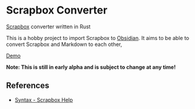 # Scrapbox Converter

[Scrapbox](https://scrapbox.io/) converter written in Rust

This is a hobby project to import Scrapbox to [Obsidian](https://obsidian.md/).
It aims to be able to convert Scrapbox and Markdown to each other,

[Demo](https://tkat0.github.io/scrapbox-converter/)

**Note: This is still in early alpha and is subject to change at any time!**

## References

-   [Syntax - Scrapbox Help](https://scrapbox.io/help/Syntax)
